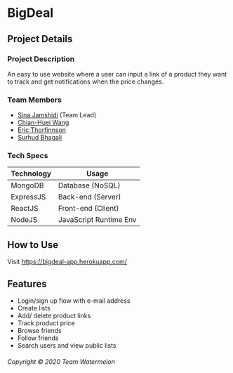 # BigDeal
## Project Details
### Project Description
An easy to use website where a user can input a link of a product they want to track and get notifications when the price changes.
### Team Members
* [Sina Jamshidi](https://github.com/sina-jamshidi) (Team Lead)
* [Chian-Huei Wang](https://github.com/ChianHuei)
* [Eric Thorfinnson](https://github.com/Ethorf)
* [Surhud Bhagali](https://github.com/surhud004)
### Tech Specs
Technology | Usage
---------- | ------
MongoDB    | Database (NoSQL)
ExpressJS  | Back-end (Server)
ReactJS    | Front-end (Client)
NodeJS     | JavaScript Runtime Env

## How to Use
Visit https://bigdeal-app.herokuapp.com/

## Features
* Login/sign up flow with e-mail address
* Create lists
* Add/ delete product links
* Track product price
* Browse friends
* Follow friends
* Search users and view public lists

###### Copyright &copy; 2020 Team Watermelon
